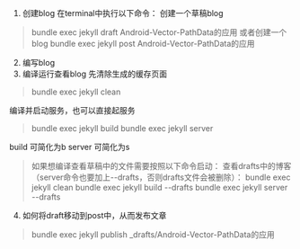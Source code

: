  1. 创建blog
在terminal中执行以下命令：
创建一个草稿blog
> bundle exec jekyll draft Android-Vector-PathData的应用
或者创建一个blog
> bundle exec jekyll post Android-Vector-PathData的应用

2. 编写blog
3. 编译运行查看blog
先清除生成的缓存页面
> bundle exec jekyll clean

编译并启动服务，也可以直接起服务
> bundle exec jekyll build
> bundle exec jekyll server

build 可简化为b
server 可简化为s

> 如果想编译查看草稿中的文件需要按照以下命令启动：
查看drafts中的博客（server命令也要加上--drafts，否则drafts文件会被删除）：
bundle exec jekyll clean 
bundle exec jekyll build --drafts
bundle exec jekyll server --drafts

4. 如何将draft移动到post中，从而发布文章
> bundle exec jekyll publish _drafts/Android-Vector-PathData的应用
